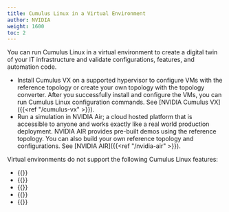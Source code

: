 ```yaml
---
title: Cumulus Linux in a Virtual Environment
author: NVIDIA
weight: 1600
toc: 2
---
```

You can run Cumulus Linux in a virtual environment to create a digital twin of your IT infrastructure and validate configurations, features, and automation code.

- Install Cumulus VX on a supported hypervisor to configure VMs with the reference topology or create your own topology with the topology converter. After you successfully install and configure the VMs, you can run Cumulus Linux configuration commands. See [NVIDIA Cumulus VX]({{<ref "/cumulus-vx" >}}).
- Run a simulation in NVIDIA Air; a cloud hosted platform that is accessible to anyone and works exactly like a real world production deployment. NVIDIA AIR provides pre-built demos using the reference topology. You can also build your own reference topology and configurations. See [NVIDIA AIR]({{<ref "/nvidia-air" >}}).

Virtual environments do not support the following Cumulus Linux features:
- {{<link url="Netfilter-ACLs" >}}
- {{<link url="Smart-System-Manager" >}}
- {{<link url="Precision-Time-Protocol-PTP" >}}
- {{<link url="Prescriptive-Topology-Manager-PTM" >}}
- {{<link url="Port-Security" >}}

